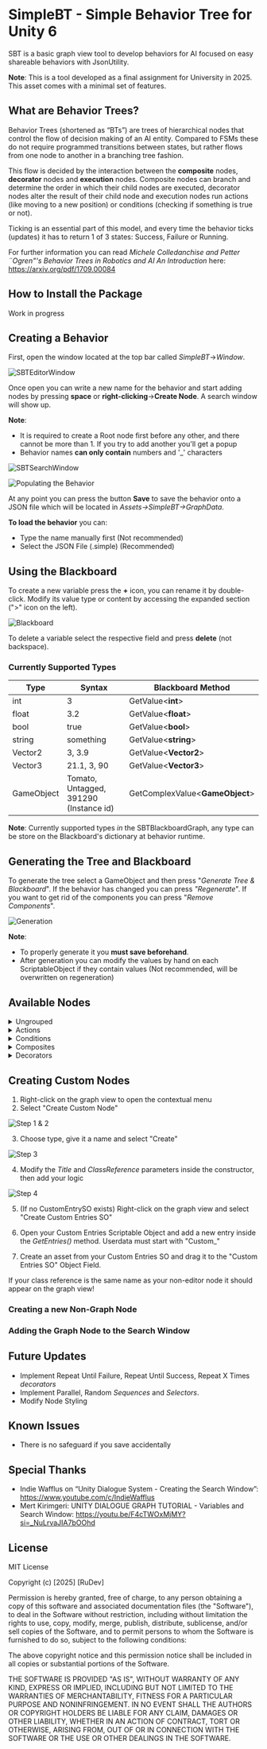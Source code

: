 
# SimpleBT - Simple Behavior Tree for Unity 6

SBT is a basic graph view tool to develop behaviors for AI focused on easy shareable behaviors with JsonUtility. 

**Note**: This is a tool developed as a final assignment for University in 2025. This asset comes with a minimal set of features.






## What are Behavior Trees?

Behavior Trees (shortened as “BTs”) are trees of hierarchical nodes that control the flow of decision making of an AI entity. Compared to FSMs these do not require programmed transitions between states, but rather flows from one node to another in a branching tree fashion.

This flow is decided by the interaction between the **composite** nodes, **decorator** nodes and **execution** nodes. Composite nodes can branch and determine the order in which their child nodes are executed, decorator nodes alter the result of their child node and execution nodes run actions (like moving to a new position) or conditions (checking if something is true or not).

Ticking is an essential part of this model, and every time the behavior ticks (updates) it has to return 1 of 3 states: Success, Failure or Running.

For further information you can read *Michele Colledanchise and Petter ¨Ogren"'s Behavior Trees in Robotics and AI An Introduction* here: https://arxiv.org/pdf/1709.00084
## How to Install the Package

Work in progress

## Creating a Behavior

First, open the window located at the top bar called *SimpleBT*->*Window*.

![SBTEditorWindow](https://github.com/RuDevOfficial/SimpleBT/blob/Beta/Screenshots/SBTEditorWindow%20Window.png?raw=true)

Once open you can write a new name for the behavior  and start adding nodes by pressing **space** or **right-clicking**->**Create Node**. A search window will show up.

**Note**: 
- It is required to create a Root node first before any other, and there cannot be more than 1. If you try to add another you'll get a popup
- Behavior names **can only contain** numbers and '_' characters

![SBTSearchWindow](https://github.com/RuDevOfficial/SimpleBT/blob/Beta/Screenshots/SBTSearchWindow.png?raw=true)

![Populating the Behavior](https://github.com/RuDevOfficial/SimpleBT/blob/Beta/Screenshots/BehaviorExample.png?raw=true)

At any point you can press the button **Save** to save the behavior onto a JSON file which will be located in *Assets->SimpleBT->GraphData*. 

**To load the behavior** you can:
- Type the name manually first (Not recommended)
- Select the JSON File (.simple) (Recommended)

## Using the Blackboard

To create a new variable press the **+** icon, you can rename it by double-click. Modify its value type or content by accessing the expanded section (">" icon on the left).

![Blackboard](https://github.com/RuDevOfficial/SimpleBT/blob/Beta/Screenshots/Blackboard.png?raw=true)

To delete a variable select the respective field and press **delete** (not backspace).

### Currently Supported Types

| Type       | Syntax                                 | Blackboard Method                 |
|------------|----------------------------------------|-----------------------------------|
| int        | 3                                      | GetValue<<Type>**int**>               |
| float      | 3.2                                    | GetValue<<Type>**float**>             |
| bool       | true                                   | GetValue<<Type>**bool**>              |
| string     | something                              | GetValue<<Type>**string**>            |
| Vector2    | 3, 3.9                                 | GetValue<<Type>**Vector2**>           |
| Vector3    | 21.1, 3, 90                            | GetValue<<Type>**Vector3**>           |
| GameObject | Tomato, Untagged, 391290 (Instance id) | GetComplexValue<<Type>**GameObject**> |

**Note**: Currently supported types *in* the SBTBlackboardGraph, any type can be store on the Blackboard's dictionary at behavior runtime.

## Generating the Tree and Blackboard

To generate the tree select a GameObject and then press "*Generate Tree & Blackboard*". If the behavior has changed you can press *"Regenerate*".
If you want to get rid of the components you can press "*Remove Components*".

![Generation](https://github.com/RuDevOfficial/SimpleBT/blob/Beta/Screenshots/Saving%20and%20Regenerating.png?raw=true)

**Note**: 
- To properly generate it you **must save beforehand**.
- After generation you can modify the values by hand on each ScriptableObject if they contain values (Not recommended, will be overwritten on regeneration)

## Available Nodes

<details>
<summary>Ungrouped</summary>

| Name   | Description             |
|--------|-------------------------|
| Root   | Acts as the tree root   |
| Branch | Behavior Tree as a node |

</details>


<details>
<summary>Actions</summary>

| Name  | Description |
| ------------- | ------------- |
| SetActive  | Disables or enables the GameObject |
| SetActive (Toggle)  | Toggles the active state of the GameObject  |
| Wait  | Waits a specific amount of time  |
| Debug  | Prints a message, can choose if Succeeds or Fails after  |

</details>


<details>
<summary>Conditions</summary>

| Name  | Description |
| ------------- | ------------- |
| Sequence  | Ticks each children in order, fails if one fails, succeeds if all succeed  |
| Selector  | Ticks each children in order, succeeds if one succeeds, fails if all fail  |

</details>


<details>
<summary>Composites</summary>

| Name  | Description |
| ------------- | ------------- |
| Sequence  | Ticks each children in order, fails if one fails, succeeds if all succeed  |
| Selector  | Ticks each children in order, succeeds if one succeeds, fails if all fail  |

</details>


<details>
<summary>Decorators</summary>

| Name  | Description |
| ------------- | ------------- |
| Repeat Forever  | Always returns "Running", preventing the behavior from finishing |

</details>

## Creating Custom Nodes

1. Right-click on the graph view to open the contextual menu
2. Select "Create Custom Node"

![Step 1 & 2](https://github.com/RuDevOfficial/SimpleBT/blob/Beta/Screenshots/Create%20Custom%20Node%20Step%201_1.png?raw=true)

3. Choose type, give it a name and select "Create"

![Step 3](https://github.com/RuDevOfficial/SimpleBT/blob/Beta/Screenshots/Create%20Custom%20Node%20Step1_X.png?raw=true)

4. Modify the *Title* and *ClassReference* parameters inside the constructor, then add your logic

![Step 4](https://github.com/RuDevOfficial/SimpleBT/blob/Beta/Screenshots/Example%20GraphAction.png?raw=true)

5. (If no CustomEntrySO exists) Right-click on the graph view and select "Create Custom Entries SO"
6. Open your Custom Entries Scriptable Object and add a new entry inside the *GetEntries()* method. Userdata must start with "Custom_"



7. Create an asset from your Custom Entries SO and drag it to the "Custom Entries SO" Object Field.

If your class reference is the same name as your non-editor node it should appear on the graph view!

### Creating a new Non-Graph Node
### Adding the Graph Node to the Search Window

## Future Updates
- Implement Repeat Until Failure, Repeat Until Success, Repeat X Times *decorators*
- Implement Parallel, Random *Sequences* and *Selectors*.
- Modify Node Styling

## Known Issues

- There is no safeguard if you save accidentally

## Special Thanks

- Indie Wafflus on “Unity Dialogue System - Creating the Search Window”: https://www.youtube.com/c/IndieWafflus
- Mert Kirimgeri: UNITY DIALOGUE GRAPH TUTORIAL - Variables and Search Window: https://youtu.be/F4cTWOxMjMY?si=_NuLrvaJIA7bOOhd

## License

MIT License

Copyright (c) [2025] [RuDev]

Permission is hereby granted, free of charge, to any person obtaining a copy
of this software and associated documentation files (the "Software"), to deal
in the Software without restriction, including without limitation the rights
to use, copy, modify, merge, publish, distribute, sublicense, and/or sell
copies of the Software, and to permit persons to whom the Software is
furnished to do so, subject to the following conditions:

The above copyright notice and this permission notice shall be included in all
copies or substantial portions of the Software.

THE SOFTWARE IS PROVIDED "AS IS", WITHOUT WARRANTY OF ANY KIND, EXPRESS OR
IMPLIED, INCLUDING BUT NOT LIMITED TO THE WARRANTIES OF MERCHANTABILITY,
FITNESS FOR A PARTICULAR PURPOSE AND NONINFRINGEMENT. IN NO EVENT SHALL THE
AUTHORS OR COPYRIGHT HOLDERS BE LIABLE FOR ANY CLAIM, DAMAGES OR OTHER
LIABILITY, WHETHER IN AN ACTION OF CONTRACT, TORT OR OTHERWISE, ARISING FROM,
OUT OF OR IN CONNECTION WITH THE SOFTWARE OR THE USE OR OTHER DEALINGS IN THE
SOFTWARE.
